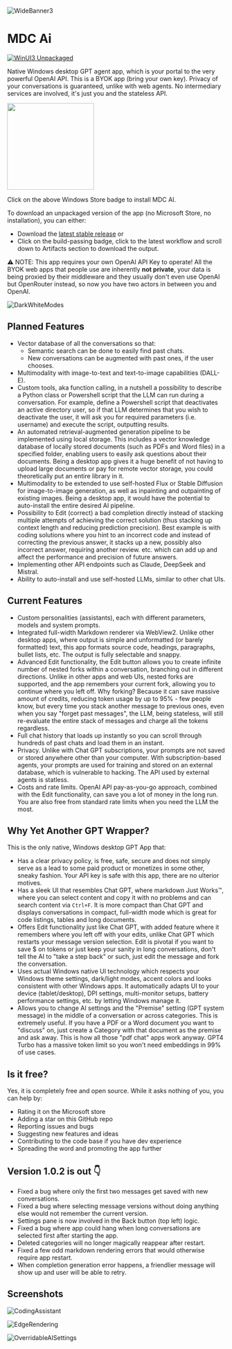 ![WideBanner3](https://github.com/bawkee/MdcAi/assets/38323343/76a5b2f2-5afb-4810-b9f2-f341f59f7acd)

# MDC Ai

[![WinUI3 Unpackaged](https://github.com/bawkee/mdcai/actions/workflows/dotnet-desktop.yml/badge.svg?event=push)](https://github.com/bawkee/mdcai/actions/workflows/dotnet-desktop.yml)

Native Windows desktop GPT agent app, which is your portal to the very powerful OpenAI API. This is a BYOK app (bring your own key). Privacy of your conversations is guaranteed, unlike with web agents. No intermediary services are involved, it's just you and the stateless API.

<a href="https://apps.microsoft.com/detail/MDC%20AI/9NW24N9W33C9?launch=true&mode=mini">
	<img src="https://get.microsoft.com/images/en-us%20dark.svg" width="200"/>
</a>

Click on the above Windows Store badge to install MDC AI. 

To download an unpackaged version of the app (no Microsoft Store, no installation), you can either: 
- Download the [latest stable release](https://github.com/bawkee/MdcAi/releases) or
- Click on the build-passing badge, click to the latest workflow and scroll down to Artifacts section to download the output.

⚠ NOTE: This app requires your own OpenAI API Key to operate! All the BYOK web apps that people use are inherently **not private**, your data is being proxied by their middleware and they usually don't even use OpenAI but OpenRouter instead, so now you have two actors in between you and OpenAI. 

![DarkWhiteModes](https://github.com/bawkee/MdcAi/assets/38323343/7c525d68-9910-4d74-a6f6-dbc3395df8e3)

## Planned Features
- Vector database of all the conversations so that:
	- Semantic search can be done to easily find past chats.
 	- New conversations can be augmented with past ones, if the user chooses.
- Multimodality with image-to-text and text-to-image capabilities (DALL-E).
- Custom tools, aka function calling, in a nutshell a possibility to describe a Python class or Powershell script that the LLM can run during a conversation. For example, define a Powershell script that deactivates an active directory user, so if that LLM determines that you wish to deactivate the user, it will ask you for required parameters (i.e. username) and execute the script, outputting results.
- An automated retrieval-augmented generation pipeline to be implemented using local storage. This includes a vector knowledge database of locally stored documents (such as PDFs and Word files) in a specified folder, enabling users to easily ask questions about their documents. Being a desktop app gives it a huge benefit of not having to upload large documents or pay for remote vector storage, you could theoretically put an entire library in it.
- Multimodality to be extended to use self-hosted Flux or Stable Diffusion for image-to-image generation, as well as inpainting and outpainting of existing images. Being a desktop app, it would have the potential to auto-install the entire desired AI pipeline.
- Possibility to Edit (correct) a bad completion directly instead of stacking multiple attempts of achieving the correct solution (thus stacking up context length and reducing prediction precision). Best example is with coding solutions where you hint to an incorrect code and instead of correcting the previous answer, it stacks up a new, possibly also incorrect answer, requiring another review. etc. which can add up and affect the performance and precision of future answers.
- Implementing other API endpoints such as Claude, DeepSeek and Mistral.
- Ability to auto-install and use self-hosted LLMs, similar to other chat UIs.

## Current Features
- Custom personalities (assistants), each with different parameters, models and system prompts.
- Integrated full-width Markdown renderer via WebView2. Unlike other desktop apps, where output is simple and unformatted (or barely formatted) text, this app formats source code, headings, paragraphs, bullet lists, etc. The output is fully selectable and snappy.
- Advanced Edit functionality, the Edit button allows you to create infinite number of nested forks within a conversation, branching out in different directions. Unlike in other apps and web UIs, nested forks are supported, and the app remembers your current fork, allowing you to continue where you left off. Why forking? Because it can save massive amount of credits, reducing token usage by up to 95% - few people know, but every time you stack another message to previous ones, even when you say "forget past messages", the LLM, being stateless, will still re-evaluate the entire stack of messages and charge all the tokens regardless.
- Full chat history that loads up instantly so you can scroll through hundreds of past chats and load them in an instant.
- Privacy. Unlike with Chat GPT subscriptions, your prompts are not saved or stored anywhere other than your computer. With subscription-based agents, your prompts are used for training and stored on an external database, which is vulnerable to hacking. The API used by external agents is statless.
- Costs and rate limits. OpenAI API pay-as-you-go approach, combined with the Edit functionality, can save you a lot of money in the long run. You are also free from standard rate limits when you need the LLM the most.

## Why Yet Another GPT Wrapper?

This is the only native, Windows desktop GPT App that:

- Has a clear privacy policy, is free, safe, secure and does not simply serve as a lead to some paid product or monetizes in some other, sneaky fashion. Your API key is safe with this app, there are no ulterior motives.
- Has a sleek UI that resembles Chat GPT, where markdown Just Works™, where you can select content and copy it with no problems and can search content via `Ctrl+F`. It is more compact than Chat GPT and displays conversations in compact, full-width mode which is great for code listings, tables and long documents.  
- Offers Edit functionality just like Chat GPT, with added feature where it remembers where you left off with your edits, unlike Chat GPT which restarts your message version selection. Edit is pivotal if you want to save $ on tokens or just keep your sanity in long conversations, don't tell the AI to "take a step back" or such, just edit the message and fork the conversation.
- Uses actual Windows native UI technology which respects your Windows theme settings, dark/light modes, accent colors and looks consistent with other Windows apps. It automatically adapts UI to your device (tablet/desktop), DPI settings, multi-monitor setups, battery performance settings, etc. by letting Windows manage it.
- Allows you to change AI settings and the "Premise" setting (GPT system message) in the middle of a conversation or across categories. This is extremely useful. If you have a PDF or a Word document you want to "discuss" on, just create a Category with that document as the premise and ask away. This is how all those "pdf chat" apps work anyway. GPT4 Turbo has a massive token limit so you won't need embeddings in 99% of use cases.

## Is it free?

Yes, it is completely free and open source. While it asks nothing of you, you can help by: 
- Rating it on the Microsoft store
- Adding a star on this GitHub repo
- Reporting issues and bugs
- Suggesting new features and ideas
- Contributing to the code base if you have dev experience
- Spreading the word and promoting the app further

## Version 1.0.2 is out 👇

- Fixed a bug where only the first two messages get saved with new conversations.
- Fixed a bug where selecting message versions without doing anything else would not remember the current version.
- Settings pane is now involved in the Back button (top left) logic.
- Fixed a bug where app could hang when long conversations are selected first after starting the app.
- Deleted categories will no longer magically reappear after restart.
- Fixed a few odd markdown rendering errors that would otherwise require app restart.
- When completion generation error happens, a friendlier message will show up and user will be able to retry.

## Screenshots

![CodingAssistant](https://github.com/bawkee/MdcAi/assets/38323343/86b40491-5075-49ba-853b-7654a7c61b1f)

![EdgeRendering](https://github.com/bawkee/MdcAi/assets/38323343/1429983d-a859-436d-b354-cb681c08dae0)

![OverridableAISettings](https://github.com/bawkee/MdcAi/assets/38323343/f7d2de43-a0d9-4c1f-978e-10f08a6d6abd)

